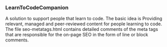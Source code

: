 ### LearnToCodeCompanion
A solution to support people that learn to code. The basic idea is Providing relevant, managed and peer-reviewed content for people learning to code. The file seo-metatags.html contains detailed comments of the meta tags that are responsible for the on-page SEO in the form of line or block comments. 
